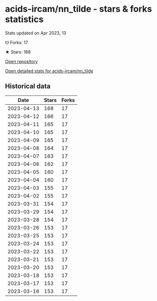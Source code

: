 # acids-ircam/nn_tilde - stars & forks statistics

Stats updated on Apr 2023, 13

☋ Forks: 17

★ Stars: 168

[Open repository](https://github.com/acids-ircam/nn_tilde)

[Open detailed stats for acids-ircam/nn_tilde](https://reviewgithub.com/rep/acids-ircam/nn_tilde)

## Historical data
| Date | Stars | Forks |
|------|-------|-------|
| 2023-04-13 | 168 | 17 | 
| 2023-04-12 | 166 | 17 | 
| 2023-04-11 | 165 | 17 | 
| 2023-04-10 | 165 | 17 | 
| 2023-04-09 | 165 | 17 | 
| 2023-04-08 | 164 | 17 | 
| 2023-04-07 | 163 | 17 | 
| 2023-04-06 | 162 | 17 | 
| 2023-04-05 | 160 | 17 | 
| 2023-04-04 | 160 | 17 | 
| 2023-04-03 | 155 | 17 | 
| 2023-04-02 | 155 | 17 | 
| 2023-03-31 | 154 | 17 | 
| 2023-03-29 | 154 | 17 | 
| 2023-03-28 | 154 | 17 | 
| 2023-03-26 | 153 | 17 | 
| 2023-03-25 | 153 | 17 | 
| 2023-03-24 | 153 | 17 | 
| 2023-03-22 | 153 | 17 | 
| 2023-03-21 | 153 | 17 | 
| 2023-03-20 | 153 | 17 | 
| 2023-03-18 | 153 | 17 | 
| 2023-03-17 | 153 | 17 | 
| 2023-03-16 | 153 | 17 | 


